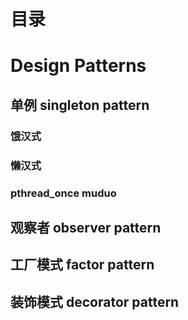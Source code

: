 # 目录





# Design Patterns

## 单例 singleton pattern

### 饿汉式

### 懒汉式

### pthread_once muduo

## 观察者 observer pattern

## 工厂模式 factor pattern

## 装饰模式 decorator pattern





